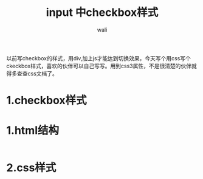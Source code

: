﻿---
layout: post
title: input 中checkbox样式   #标题
tagline: 纯css写checkbox样式样式
category: css      #分类
author: wali    #作者
tag: input     #标签
ghurl:        #github url
ghurl_zip:    #github zip下载
comments: true

post_nav: ["1.html结构","2.css样式"]
group_tag: css
---

以前写checkbox的样式，用div,加上js才能达到切换效果，今天写个用css写个ckeckbox样式，喜欢的伙伴可以自己写写。用到css3属性，不是很清楚的伙伴就得多查查css文档了。

# 1.checkbox样式

<script async src="//jsfiddle.net/waliblog/orxvab5c/embed/result,html,css/"></script>


# 1.html结构

```html

```

# 2.css样式

```css

```













